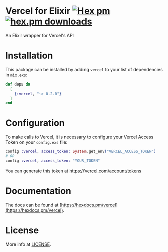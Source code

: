 # Vercel for Elixir [![Hex pm](https://img.shields.io/hexpm/v/vercel.svg?style=flat)](https://hex.pm/packages/vercel) [![hex.pm downloads](https://img.shields.io/hexpm/dt/vercel.svg?style=flat)](https://hex.pm/packages/vercel)

An Elixir wrapper for Vercel's API

# Installation

This package can be installed by adding `vercel` to your list of dependencies in `mix.exs`:

```elixir
def deps do
  [
    {:vercel, "~> 0.2.0"}
  ]
end
```

# Configuration

To make calls to Vercel, it is necessary to configure your Vercel Access Token on your `config.exs` file:

```elixir
config :vercel, access_token: System.get_env("VERCEL_ACCESS_TOKEN")
# OR
config :vercel, access_token: "YOUR_TOKEN"
```

You can generate this token at https://vercel.com/account/tokens

# Documentation

The docs can be found at [https://hexdocs.pm/vercel](https://hexdocs.pm/vercel).

# License

More info at [LICENSE](LICENSE).
